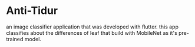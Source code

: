 # Anti-Tidur

an image classifier application that was developed with flutter.
this app classifies about the differences of leaf that build with MobileNet as it's pre-trained model.

